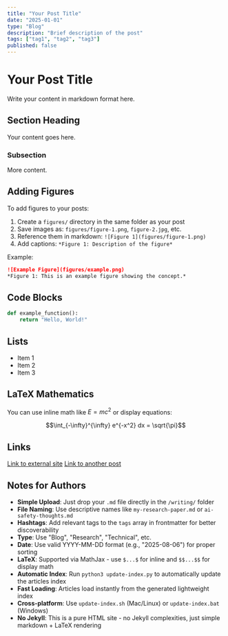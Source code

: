 ```yaml
---
title: "Your Post Title"
date: "2025-01-01"
type: "Blog"
description: "Brief description of the post"
tags: ["tag1", "tag2", "tag3"]
published: false
---
```


# Your Post Title

Write your content in markdown format here.

## Section Heading

Your content goes here.

### Subsection

More content.

## Adding Figures

To add figures to your posts:

1. Create a `figures/` directory in the same folder as your post
2. Save images as: `figures/figure-1.png`, `figure-2.jpg`, etc.
3. Reference them in markdown: `![Figure 1](figures/figure-1.png)`
4. Add captions: `*Figure 1: Description of the figure*`

Example:
```markdown
![Example Figure](figures/example.png)
*Figure 1: This is an example figure showing the concept.*
```

## Code Blocks

```python
def example_function():
    return "Hello, World!"
```

## Lists

- Item 1
- Item 2
- Item 3

## LaTeX Mathematics

You can use inline math like $E = mc^2$ or display equations:

$$\int_{-\infty}^{\infty} e^{-x^2} dx = \sqrt{\pi}$$

## Links

[Link to external site](https://example.com)
[Link to another post](../2024-01-01/another-post)

## Notes for Authors

- **Simple Upload**: Just drop your `.md` file directly in the `/writing/` folder
- **File Naming**: Use descriptive names like `my-research-paper.md` or `ai-safety-thoughts.md`
- **Hashtags**: Add relevant tags to the `tags` array in frontmatter for better discoverability
- **Type**: Use "Blog", "Research", "Technical", etc.
- **Date**: Use valid YYYY-MM-DD format (e.g., "2025-08-06") for proper sorting
- **LaTeX**: Supported via MathJax - use `$...$` for inline and `$$...$$` for display math
- **Automatic Index**: Run `python3 update-index.py` to automatically update the articles index
- **Fast Loading**: Articles load instantly from the generated lightweight index
- **Cross-platform**: Use `update-index.sh` (Mac/Linux) or `update-index.bat` (Windows)
- **No Jekyll**: This is a pure HTML site - no Jekyll complexities, just simple markdown + LaTeX rendering